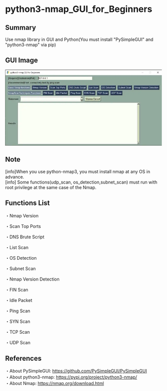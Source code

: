 # python3-nmap_GUI_for_Beginners
## Summary
Use nmap library in GUI and Python(You must install "PySimpleGUI" and "python3-nmap" via pip)  

## GUI Image
![GUI_IMAGE](GUI_IMAGE.webp)

## Note
[info]When you use python-nmap3, you must install nmap at any OS in advance.  
[info] Some functions(udp_scan, os_detection,subnet_scan) must run with root privilege at the same case of the Nmap.

## Functions List
・Nmap Version

・Scan Top Ports

・DNS Brute Script

・List Scan

・OS Detection

・Subnet Scan

・Nmap Version Detection

・FIN Scan

・Idle Packet

・Ping Scan

・SYN Scan

・TCP Scan

・UDP Scan

## References
・About PySimpleGUI: https://github.com/PySimpleGUI/PySimpleGUI  
・About python3-nmap: https://pypi.org/project/python3-nmap/  
・About Nmap: https://nmap.org/download.html  
